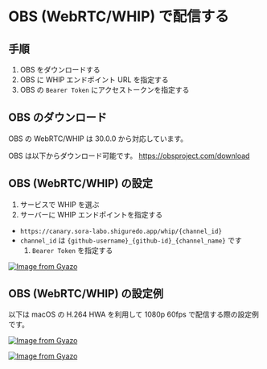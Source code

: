 # OBS (WebRTC/WHIP) で配信する

## 手順

1. OBS をダウンロードする
1. OBS に WHIP エンドポイント URL を指定する
1. OBS の `Bearer Token` にアクセストークンを指定する

## OBS のダウンロード

OBS の WebRTC/WHIP は 30.0.0 から対応しています。

OBS は以下からダウンロード可能です。
https://obsproject.com/download

## OBS (WebRTC/WHIP) の設定

1. サービスで WHIP を選ぶ
1. サーバーに WHIP エンドポイントを指定する

- `https://canary.sora-labo.shiguredo.app/whip/{channel_id}`
- `channel_id` は `{github-username}_{github-id}_{channel_name}` です
  1. `Bearer Token` を指定する

[![Image from Gyazo](https://i.gyazo.com/40b0143574fcdc8f27e28102d3040608.png)](https://gyazo.com/40b0143574fcdc8f27e28102d3040608)

## OBS (WebRTC/WHIP) の設定例

以下は macOS の H.264 HWA を利用して 1080p 60fps で配信する際の設定例です。

[![Image from Gyazo](https://i.gyazo.com/2343be3113f6ee62bbd5854832095d7b.png)](https://gyazo.com/2343be3113f6ee62bbd5854832095d7b)

[![Image from Gyazo](https://i.gyazo.com/bde10b937928dd43b588c205ee8e0435.png)](https://gyazo.com/bde10b937928dd43b588c205ee8e0435)
